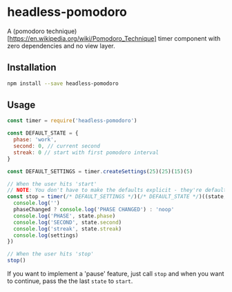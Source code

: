 # headless-pomodoro
A (pomodoro technique)[https://en.wikipedia.org/wiki/Pomodoro_Technique] timer component with zero dependencies and no view layer.

## Installation
```sh
npm install --save headless-pomodoro
```

## Usage
```js
const timer = require('headless-pomodoro')

const DEFAULT_STATE = {
  phase: 'work',
  second: 0, // current second
  streak: 0 // start with first pomodoro interval
}

const DEFAULT_SETTINGS = timer.createSettings(25)(25)(15)(5)

// When the user hits 'start'
// NOTE: You don't have to make the defaults explicit - they're defaults
const stop = timer(/* DEFAULT_SETTINGS */)(/* DEFAULT_STATE */)((state, phaseChanged, settings) => {
  console.log('')
  phaseChanged ? console.log('PHASE CHANGED') : 'noop'
  console.log('PHASE', state.phase)
  console.log('SECOND', state.second)
  console.log('streak', state.streak)
  console.log(settings)
})

// When the user hits 'stop'
stop()

```

If you want to implement a 'pause' feature, just call `stop` and when you want to continue, pass the the last `state` to `start`.
